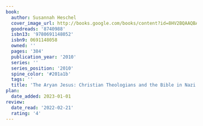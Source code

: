 ```yaml
---
book:
  author: Susannah Heschel
  cover_image_url: http://books.google.com/books/content?id=8HV2BQAAQBAJ&printsec=frontcover&img=1&zoom=1&edge=curl&source=gbs_api
  goodreads: '8740988'
  isbn13: '9780691148052'
  isbn9: 0691148058
  owned: ''
  pages: '384'
  publication_year: '2010'
  series: ''
  series_position: '2010'
  spine_color: '#201a1b'
  tags: ''
  title: 'The Aryan Jesus: Christian Theologians and the Bible in Nazi Germany'
plan:
  date_added: 2023-01-01
review:
  date_read: '2022-02-21'
  rating: '4'
---
```

